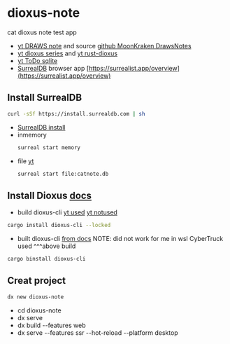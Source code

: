 # dioxus-note
cat dioxus note test app
- [yt DRAWS note](https://www.youtube.com/watch?v=Pr6T0Phjvgc) and source [github MoonKraken DrawsNotes](https://github.com/MoonKraken/DrawsNotes/tree/main)
- [yt dioxus series](https://www.youtube.com/playlist?list=PLJEZDlUEtOf5rZjVFnijy6wSW-laKiY0l) and [yt rust-dioxus](https://www.youtube.com/@SyedHussimDev/videos)
- [yt ToDo sqlite](https://www.youtube.com/watch?v=vmw31Sjx77k)
- [SurrealDB](https://surrealdb.com/) browser app [https://surrealist.app/overview](https://surrealist.app/overview)
## Install SurrealDB 
```bash
curl -sSf https://install.surrealdb.com | sh
```
  - [SurrealDB install](https://surrealdb.com/install)
  - inmemory
    ```bash
    surreal start memory
    ```
  - file [yt](https://youtu.be/Pr6T0Phjvgc?t=402)
    ```bash
    surreal start file:catnote.db
    ```
## Install Dioxus [docs](https://dioxuslabs.com/learn/0.6/getting_started)
  - build dioxus-cli [yt used](https://youtu.be/_Klr2PQxvQ8?list=PLJEZDlUEtOf5rZjVFnijy6wSW-laKiY0l&t=29) [yt notused](https://youtu.be/Pr6T0Phjvgc?t=411)
  ```bash
  cargo install dioxus-cli --locked
  ```
  - built dioxus-cli [from docs](https://dioxuslabs.com/learn/0.6/getting_started/#install-the-dioxus-cli) NOTE: did not work for me in wsl CyberTruck used ^^^above build
  ```bash
  cargo binstall dioxus-cli
  ```
## Creat project
```bash
dx new dioxus-note
```
- cd dioxus-note
- dx serve
- dx build --features web
- dx serve --features ssr --hot-reload --platform desktop
